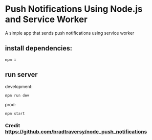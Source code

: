 # Push Notifications Using Node.js and Service Worker

A simple app that sends push notifications using service worker

## install dependencies:
```
npm i
```

## run server
development:
```
npm run dev
```

prod:
```
npm start
```

### Credit https://github.com/bradtraversy/node_push_notifications
